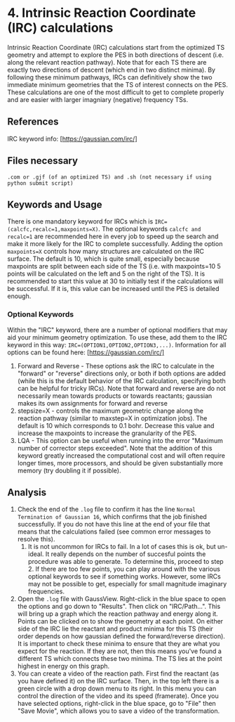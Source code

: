 # 4. Intrinsic Reaction Coordinate (IRC) calculations
Intrinsic Reaction Coordinate (IRC) calculations start from the optimized TS geometry and attempt to explore the PES in both directions of descent (i.e. along the relevant reaction pathway). Note that for each TS there are exactly two directions of descent (which end in two distinct minima). By following these minimum pathways, IRCs can definitively show the two immediate minimum geometries that the TS of interest connects on the PES. These calculations are one of the most difficult to get to complete properly and are easier with larger imagniary (negative) frequency TSs. 
## References
IRC keyword info: [https://gaussian.com/irc/]

## Files necessary
```.com or .gjf (of an optimized TS) and .sh (not necessary if using python submit script)```

## Keywords and Usage
There is one mandatory keyword for IRCs which is ```IRC=(calcfc,recalc=1,maxpoints=X)```. The optional keywords ```calcfc and recalc=1``` are recommended here in every job to speed up the search and make it more likely for the IRC to complete successfully. Adding the option  ```maxpoints=X``` controls how many structures are calculated on the IRC surface. The default is 10, which is quite small, especially because maxpoints are split between each side of the TS (i.e. with maxpoints=10 5 points will be calculated on the left and 5 on the right of the TS). It is recommended to start this value at 30 to initially test if the calculations will be successful. If it is, this value can be increased until the PES is detailed enough.

### Optional Keywords
Within the "IRC" keyword, there are a number of optional modifiers that may aid your minimum geometry optimization. To use these, add them to the IRC keyword in this way: ```IRC=(OPTION1,OPTION2,OPTION3,...)```. Information for all options can be found here: [https://gaussian.com/irc/]
1. Forward and Reverse - These options ask the IRC to calculate in the "forward" or "reverse" directions only, or both if both options are added (while this is the default behavior of the IRC calculation, specifying both can be helpful for tricky IRCs). Note that forward and reverse are do not necessarily mean towards products or towards reactants; gaussian makes its own assignments for forward and reverse
2. stepsize=X - controls the maximum geometric change along the reaction pathway (similar to maxstep=X in optimization jobs). The default is 10 which corresponds to 0.1 bohr. Decrease this value and increase the maxpoints to increase the granularity of the PES.
3. LQA - This option can be useful when running into the error "Maximum number of corrector steps exceeded". Note that the addition of this keyword greatly increased the computational cost and will often require longer times, more processors, and should be given substantially more memory (try doubling it if possible).

## Analysis
1. Check the end of the ```.log``` file to confirm it has the line ```Normal Termination of Gaussian 16```, which confirms that the job finished successfully. If you do not have this line at the end of your file that means that the calculations failed (see common error messages to resolve this).
     1. It is not uncommon for IRCs to fail. In a lot of cases this is ok, but un-ideal. It really depends on the number of succesful points the procedure was able to generate. To determine this, proceed to step 2. If there are too few points, you can play around with the various optional keywords to see if something works. However, some IRCs may not be possible to get, especially for small magnitude imaginary frequencies.
2. Open the ```.log``` file with GaussView. Right-click in the blue space to open the options and go down to "Results". Then click on "IRC/Path...". This will bring up a graph which the reaction pathway and energy along it. Points can be clicked on to show the geometry at each point. On either side of the IRC lie the reactant and product minima for this TS (their order depends on how gaussian defined the forward/reverse direction). It is important to check these minima to ensure that they are what you expect for the reaction. If they are not, then this means you've found a different TS which connects these two minima. The TS lies at the point highest in energy on this graph.
3. You can create a video of the reaction path. First find the reactant (as you have defined it) on the IRC surface. Then, in the top left there is a green circle with a drop down menu to its right. In this menu you can control the direction of the video and its speed (framerate). Once you have selected options, right-click in the blue space, go to "File" then "Save Movie", which allows you to save a video of the transformation. 


